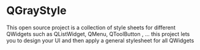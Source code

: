 # QGrayStyle
This open source project is a collection of style sheets for different QWidgets such as QListWidget, QMenu, QToolButton , ...
this project lets you to design your UI and then apply a general stylesheet for all QWidgets
